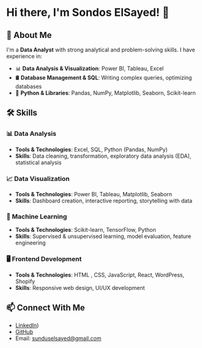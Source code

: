 # Hi there, I'm Sondos ElSayed! 👋

## 🚀 About Me
I'm a **Data Analyst** with strong analytical and problem-solving skills. I have experience in:
- 📊 **Data Analysis & Visualization**: Power BI, Tableau, Excel
- 🛢️ **Database Management & SQL**: Writing complex queries, optimizing databases
- 🐍 **Python & Libraries**: Pandas, NumPy, Matplotlib, Seaborn, Scikit-learn

## 🛠 Skills

### 📊 Data Analysis
- **Tools & Technologies**: Excel, SQL, Python (Pandas, NumPy)
- **Skills**: Data cleaning, transformation, exploratory data analysis (EDA), statistical analysis

### 📈 Data Visualization
- **Tools & Technologies**: Power BI, Tableau, Matplotlib, Seaborn
- **Skills**: Dashboard creation, interactive reporting, storytelling with data

### 🤖 Machine Learning
- **Tools & Technologies**: Scikit-learn, TensorFlow, Python
- **Skills**: Supervised & unsupervised learning, model evaluation, feature engineering

### 🖥️ Frontend Development
- **Tools & Technologies**: HTML , CSS, JavaScript, React, WordPress, Shopify
- **Skills**: Responsive web design, UI/UX development

## 📫 Connect With Me
- [LinkedIn](https://www.linkedin.com/in/sondos-elsayed-a56787249/))  
- [GitHub](https://github.com/SundusElSayed)  
- Email: sunduselsayed@gmail.com

